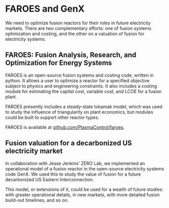 # FAROES and GenX

We need to optimize fusion reactors for their roles in future electricity markets.
There are two complementary efforts: one of fusion systems optimization and costing, and the other on a valuation of fusion for electricity systems.

## FAROES: Fusion Analysis, Research, and Optimization for Energy Systems

FAROES is an open-source fusion systems and costing code, written in python. It allows a user to optimize a reactor for a specified objective subject to physics and engineering constraints. It also includes a costing module for estimating the capital cost, variable cost, and LCOE for a fusion plant.

FAROES presently includes a steady-state tokamak model, which was used to study the influence of triangularity on plant economics, but modules could be built to support other reactor types.

FAROES is available at [github.com/PlasmaControl/faroes](https://github.com/PlasmaControl/faroes).

## Fusion valuation for a decarbonized US electricity market

In collaboration with Jesse Jenkins’ ZERO Lab, we implemented an operational model of a fusion reactor in the open-source electricity systems code GenX. We used this to study the value of fusion for a future decarbonized US Eastern Interconnection.

This model, or extensions of it, could be used for a wealth of future studies: with greater operational details, in new markets, with more detailed fusion build-out timelines, and so on.